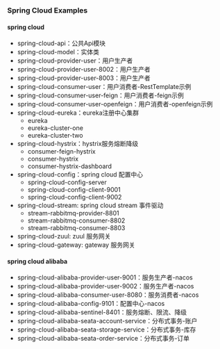 ### Spring Cloud Examples

#### spring cloud

- spring-cloud-api：公共Api模块
- spring-cloud-model：实体类
- spring-cloud-provider-user：用户生产者
- spring-cloud-provider-user-8002：用户生产者
- spring-cloud-provider-user-8003：用户生产者
- spring-cloud-consumer-user：用户消费者-RestTemplate示例
- spring-cloud-consumer-user-feign：用户消费者-feign示例
- spring-cloud-consumer-user-openfeign：用户消费者-openfeign示例
- spring-cloud-eureka：eureka注册中心集群
  - eureka
  - eureka-cluster-one
  - eureka-cluster-two
- spring-cloud-hystrix：hystrix服务熔断降级
  - consumer-feign-hystrix
  - consumer-hystrix
  - consumer-hystrix-dashboard
- spring-cloud-config：spring cloud 配置中心
  - spring-cloud-config-server
  - spring-cloud-config-client-9001
  - spring-cloud-config-client-9002
- spring-cloud-stream: spring cloud stream 事件驱动
  - stream-rabbitmq-provider-8801
  - stream-rabbitmq-consumer-8802
  - stream-rabbitmq-consumer-8803
- spring-cloud-zuul: zuul 服务网关
- spring-cloud-gateway: gateway 服务网关

#### spring cloud alibaba

- spring-cloud-alibaba-provider-user-9001：服务生产者-nacos
- spring-cloud-alibaba-provider-user-9002：服务生产者-nacos
- spring-cloud-alibaba-consumer-user-8080：服务消费者-nacos
- spring-cloud-alibaba-config-9101：配置中心-nacos
- spring-cloud-alibaba-sentinel-8401：服务熔断、限流、降级
- spring-cloud-alibaba-seata-account-service：分布式事务-账户
- spring-cloud-alibaba-seata-storage-service：分布式事务-库存
- spring-cloud-alibaba-seata-order-service：分布式事务-订单

